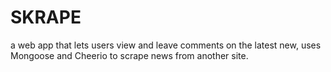 # SKRAPE
a web app that lets users view and leave comments on the latest new, uses Mongoose and Cheerio to scrape news from another site.

